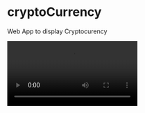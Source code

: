 # cryptoCurrency
Web App to display Cryptocurency

![caption](https://github.com/missaelcorm/cryptoCurrency/blob/main/streamlit-streamlit_app-2022-05-01-19-05-88.webm)
